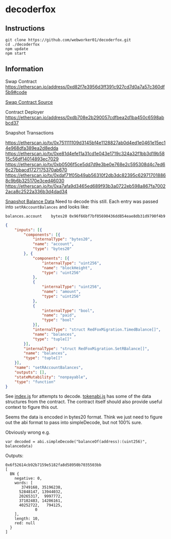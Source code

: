 # decoderfox

## Instructions

```
git clone https://github.com/webworker01/decoderfox.git
cd ./decoderfox
npm update
npm start
```

## Information

Swap Contract https://etherscan.io/address/0xd82f7e3956d3ff391c927cd7d0a7a57c360df5b9#code

[Swap Contract Source](./contract.sol#L807)

Contract Deployer https://etherscan.io/address/0xdb708e2b290057cdfbea2d1ba450c6598abbcd37

Snapshot Transactions 

https://etherscan.io/tx/0x751111109d3145bf4e1128827ab0d4ed1e0461e15ec14e968dfa389ea2d8edda
https://etherscan.io/tx/0xe81d4efe11a31cd1e043e1719c324a32f1bb3d19b5815c56df14014893ec7029
https://etherscan.io/tx/0xb0506f5ce5dd7d9e3be0e768e2c595308d4c7ed66c27bbacd1727175370ab670
https://etherscan.io/tx/0xdaf71f05b49ab56310f2db3dc82395c629717018868c9b6b325170e3ced46030
https://etherscan.io/tx/0xa7afa9d3465ed689f93b3a0722eb598a867fa70022aca8c2522a336b3d4dad34

[Snapshot Balance Data](./balances.js) Need to decode this still. Each entry was passed into `setRAccountBalances` and looks like:

```
balances.account	bytes20 0x96f66bf7bf05690436dd854eae8db31d9790f4b9
```

```json
{
    "inputs": [{
        "components": [{
            "internalType": "bytes20",
            "name": "account",
            "type": "bytes20"
        }, {
            "components": [{
                "internalType": "uint256",
                "name": "blockHeight",
                "type": "uint256"
            },
            {
                "internalType": "uint256",
                "name": "amount",
                "type": "uint256"
            },
            {
                "internalType": "bool",
                "name": "paid",
                "type": "bool"
            }],
            "internalType": "struct RedFoxMigration.TimedBalance[]",
            "name": "balances",
            "type": "tuple[]"
        }],
        "internalType": "struct RedFoxMigration.SetRBalance[]",
        "name": "balances",
        "type": "tuple[]"
    }],
    "name": "setRAccountBalances",
    "outputs": [],
    "stateMutability": "nonpayable",
    "type": "function"
}
```

See [index.js](./index.js) for attempts to decode.  [tokenabi.js](./tokenabi.js) has some of the data structures from
the contract. The contract itself should also provide useful context to figure this out. 

Seems the data is encoded in bytes20 format. Think we just need to figure out the abi format to pass into
simpleDecode, but not 100% sure. 

Obviously wrong e.g.

```
var decoded = abi.simpleDecode("balanceOf(address):(uint256)", balancedata)
```

Outputs:

```
0x6f52614cb92b7159e5182fa8d58950b7035503bb
[
  BN {
    negative: 0,
    words: [
       3749168, 35196238,
      52848147, 13944032,
      20265317,  9997772,
      37102483, 14206161,
      40252722,   794125,
             0
    ],
    length: 10,
    red: null
  }
]
```
